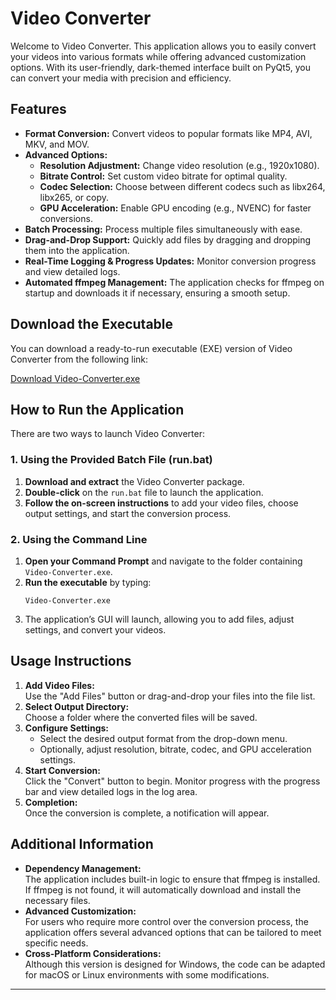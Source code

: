 # Video Converter

Welcome to Video Converter. This application allows you to easily convert your videos into various formats while offering advanced customization options. With its user-friendly, dark-themed interface built on PyQt5, you can convert your media with precision and efficiency.

## Features

- **Format Conversion:** Convert videos to popular formats like MP4, AVI, MKV, and MOV.
- **Advanced Options:**  
  - **Resolution Adjustment:** Change video resolution (e.g., 1920x1080).
  - **Bitrate Control:** Set custom video bitrate for optimal quality.
  - **Codec Selection:** Choose between different codecs such as libx264, libx265, or copy.
  - **GPU Acceleration:** Enable GPU encoding (e.g., NVENC) for faster conversions.
- **Batch Processing:** Process multiple files simultaneously with ease.
- **Drag-and-Drop Support:** Quickly add files by dragging and dropping them into the application.
- **Real-Time Logging & Progress Updates:** Monitor conversion progress and view detailed logs.
- **Automated ffmpeg Management:** The application checks for ffmpeg on startup and downloads it if necessary, ensuring a smooth setup.

## Download the Executable

You can download a ready-to-run executable (EXE) version of Video Converter from the following link:

[Download Video-Converter.exe](https://github.com/jemmonsss/Video-Converter/releases/download/Video-Converter/Video-Converter.exe)

## How to Run the Application

There are two ways to launch Video Converter:

### 1. Using the Provided Batch File (run.bat)
1. **Download and extract** the Video Converter package.
2. **Double-click** on the `run.bat` file to launch the application.
3. **Follow the on-screen instructions** to add your video files, choose output settings, and start the conversion process.

### 2. Using the Command Line
1. **Open your Command Prompt** and navigate to the folder containing `Video-Converter.exe`.
2. **Run the executable** by typing:
   ```
   Video-Converter.exe
   ```
3. The application’s GUI will launch, allowing you to add files, adjust settings, and convert your videos.

## Usage Instructions

1. **Add Video Files:**  
   Use the "Add Files" button or drag-and-drop your files into the file list.
2. **Select Output Directory:**  
   Choose a folder where the converted files will be saved.
3. **Configure Settings:**  
   - Select the desired output format from the drop-down menu.
   - Optionally, adjust resolution, bitrate, codec, and GPU acceleration settings.
4. **Start Conversion:**  
   Click the "Convert" button to begin. Monitor progress with the progress bar and view detailed logs in the log area.
5. **Completion:**  
   Once the conversion is complete, a notification will appear.

## Additional Information

- **Dependency Management:**  
  The application includes built-in logic to ensure that ffmpeg is installed. If ffmpeg is not found, it will automatically download and install the necessary files.
- **Advanced Customization:**  
  For users who require more control over the conversion process, the application offers several advanced options that can be tailored to meet specific needs.
- **Cross-Platform Considerations:**  
  Although this version is designed for Windows, the code can be adapted for macOS or Linux environments with some modifications.

---
